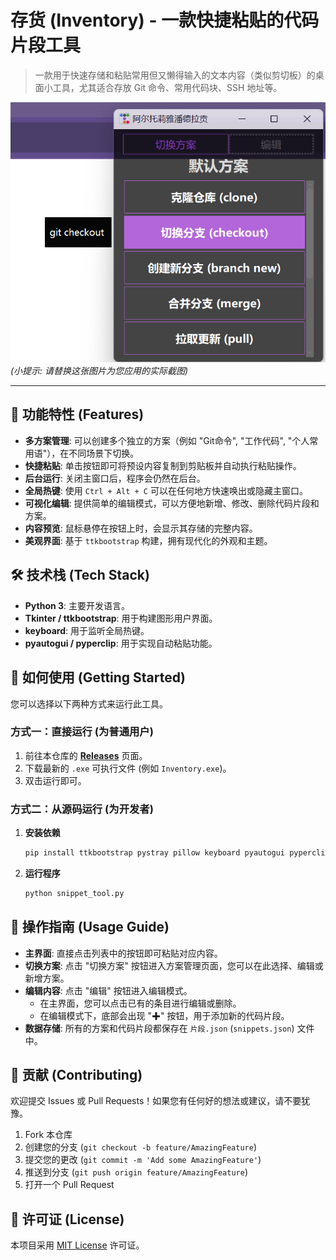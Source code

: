 # 存货 (Inventory) - 一款快捷粘贴的代码片段工具

> 一款用于快速存储和粘贴常用但又懒得输入的文本内容（类似剪切板）的桌面小工具，尤其适合存放 Git 命令、常用代码块、SSH 地址等。

![应用截图](./screen.png)  
*(小提示: 请替换这张图片为您应用的实际截图)*

---

## 🌟 功能特性 (Features)

* **多方案管理**: 可以创建多个独立的方案（例如 "Git命令", "工作代码", "个人常用语"），在不同场景下切换。
* **快捷粘贴**: 单击按钮即可将预设内容复制到剪贴板并自动执行粘贴操作。
* **后台运行**: 关闭主窗口后，程序会仍然在后台。
* **全局热键**: 使用 `Ctrl + Alt + C` 可以在任何地方快速唤出或隐藏主窗口。
* **可视化编辑**: 提供简单的编辑模式，可以方便地新增、修改、删除代码片段和方案。
* **内容预览**: 鼠标悬停在按钮上时，会显示其存储的完整内容。
* **美观界面**: 基于 `ttkbootstrap` 构建，拥有现代化的外观和主题。

## 🛠️ 技术栈 (Tech Stack)

* **Python 3**: 主要开发语言。
* **Tkinter / ttkbootstrap**: 用于构建图形用户界面。
* **keyboard**: 用于监听全局热键。
* **pyautogui / pyperclip**: 用于实现自动粘贴功能。

## 🚀 如何使用 (Getting Started)

您可以选择以下两种方式来运行此工具。

### 方式一：直接运行 (为普通用户)

1.  前往本仓库的 [**Releases**](https://github.com/MoonBambi/Inventory/releases) 页面。
2.  下载最新的 `.exe` 可执行文件 (例如 `Inventory.exe`)。
3.  双击运行即可。


### 方式二：从源码运行 (为开发者)

1.  **安装依赖**
    ```bash
    pip install ttkbootstrap pystray pillow keyboard pyautogui pyperclip
    ```

2.  **运行程序**
    ```bash
    python snippet_tool.py
    ```

## 📖 操作指南 (Usage Guide)

* **主界面**: 直接点击列表中的按钮即可粘贴对应内容。
* **切换方案**: 点击 "切换方案" 按钮进入方案管理页面，您可以在此选择、编辑或新增方案。
* **编辑内容**: 点击 "编辑" 按钮进入编辑模式。
    * 在主界面，您可以点击已有的条目进行编辑或删除。
    * 在编辑模式下，底部会出现 "✚" 按钮，用于添加新的代码片段。
* **数据存储**: 所有的方案和代码片段都保存在 `片段.json` (`snippets.json`) 文件中。



## 🤝 贡献 (Contributing)

欢迎提交 Issues 或 Pull Requests！如果您有任何好的想法或建议，请不要犹豫。

1.  Fork 本仓库
2.  创建您的分支 (`git checkout -b feature/AmazingFeature`)
3.  提交您的更改 (`git commit -m 'Add some AmazingFeature'`)
4.  推送到分支 (`git push origin feature/AmazingFeature`)
5.  打开一个 Pull Request

## 📄 许可证 (License)

本项目采用 [MIT License](https://opensource.org/licenses/MIT) 许可证。
